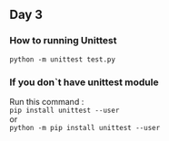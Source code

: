 ## Day 3

### How to running Unittest

`python -m unittest test.py`

### If you don`t have unittest module

Run this command :  
`pip install unittest --user`  
or  
`python -m pip install unittest --user`